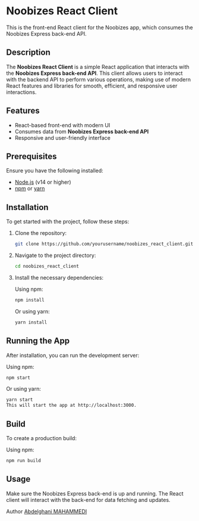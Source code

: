 # Noobizes React Client

This is the front-end React client for the Noobizes app, which consumes the Noobizes Express back-end API.

## Description

The **Noobizes React Client** is a simple React application that interacts with the **Noobizes Express back-end API**. This client allows users to interact with the backend API to perform various operations, making use of modern React features and libraries for smooth, efficient, and responsive user interactions.

## Features

- React-based front-end with modern UI
- Consumes data from **Noobizes Express back-end API**
- Responsive and user-friendly interface

## Prerequisites

Ensure you have the following installed:

- [Node.js](https://nodejs.org/) (v14 or higher)
- [npm](https://www.npmjs.com/) or [yarn](https://yarnpkg.com/)

## Installation

To get started with the project, follow these steps:

1. Clone the repository:

    ```bash
    git clone https://github.com/yourusername/noobizes_react_client.git
    ```

2. Navigate to the project directory:

    ```bash
    cd noobizes_react_client
    ```

3. Install the necessary dependencies:

    Using npm:
    ```bash
    npm install
    ```

    Or using yarn:
    ```bash
    yarn install
    ```

## Running the App

After installation, you can run the development server:

Using npm:
```bash
npm start
```
Or using yarn:

```bash
yarn start
This will start the app at http://localhost:3000.
```
## Build
To create a production build:

Using npm:

```bash
npm run build
```

## Usage
Make sure the Noobizes Express back-end is up and running. The React client will interact with the back-end for data fetching and updates.

Author
[Abdelghani MAHAMMEDI](https://github.com/abdelghanyMh)
